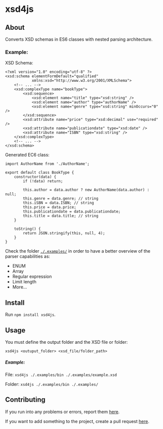# xsd4js

## About

Converts XSD schemas in ES6 classes with nested parsing architecture.

### Example:

XSD Schema: 
```
<?xml version="1.0" encoding="utf-8" ?>
<xsd:schema elementFormDefault="qualified"
            xmlns:xsd="http://www.w3.org/2001/XMLSchema">
    <!-- ... -->
    <xsd:complexType name="bookType">
        <xsd:sequence>
            <xsd:element name="title" type="xsd:string" />
            <xsd:element name="author" type="authorName" />
            <xsd:element name="genre" type="xsd:string" minOccurs="0" />
        </xsd:sequence>
        <xsd:attribute name="price" type="xsd:decimal" use="required" />
        <xsd:attribute name="publicationdate" type="xsd:date" />
        <xsd:attribute name="ISBN" type="xsd:string" />
    </xsd:complexType>
    <!-- ... -->
</xsd:schema>
```

Generated EC6 class:

```
import AuthorName from './AuthorName';

export default class BookType {
    constructor(data) {
        if (!data) return;

        this.author = data.author ? new AuthorName(data.author) : null;
        this.genre = data.genre; // string
        this.iSBN = data.ISBN; // string
        this.price = data.price;
        this.publicationdate = data.publicationdate;
        this.title = data.title; // string
    }

    toString() {
        return JSON.stringify(this, null, 4);
    }
}
```
Check the folder [`./.examples/`][folder-example] in order to have a better overview of the parser capabilities as:

* ENUM
* Array
* Regular expression
* Limit length
* More...

## Install

Run `npm install xsd4js`.

## Usage

You must define the output folder and the XSD file or folder:

`xsd4js <outuput_folder> <xsd_file/folder_path>`

##### Example:

File: `xsd4js ./.examples/bin ./.examples/example.xsd`

Folder: `xsd4js ./.examples/bin ./.examples/`

## Contributing

If you run into any problems or errors, report them [here][tab-issues].

If you want to add something to the project, create a pull request [here][tab-pulls].

[folder-example]: https://github.com/Happycar/xsd4js/tree/master/.examples
[tab-issues]: https://github.com/Happycar/xsd4js/issues
[tab-pulls]: https://github.com/Happycar/xsd4js/pulls